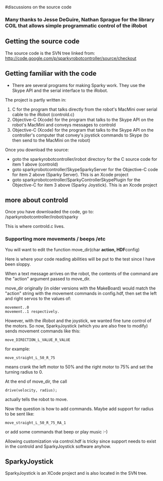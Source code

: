 #discussions on the source code

### Many thanks to Jesse DeGuire, Nathan Sprague for the library COIL that allows simple programmatic control of the iRobot ###

## Getting the source code ##
The source code is the SVN tree linked from:
<a href='http://code.google.com/p/sparkyrobotcontroller/source/checkout'><a href='http://code.google.com/p/sparkyrobotcontroller/source/checkout'>http://code.google.com/p/sparkyrobotcontroller/source/checkout</a></a>

## Getting familiar with the code ##

  * There are several programs for making Sparky work. They use the Skype API and the serial interface to the iRobot.

The project is partly written in:
  1. C for the program that talks directly from the robot's MacMini over serial cable to the iRobot (controld.c)
  1. Objective-C (Xcode) for the program that talks to the Skype API on the robot's MacMini and conveys messages to controld
  1. Objective-C (Xcode) for the program that talks to the Skype API on the controller's computer that convey's joystick commands to Skype (to then send to the MacMini on the robot)

Once you download the source:

  * goto the sparkyrobotcontroller/irobot directory for the C source code for item 1 above (controld)
  * goto sparkyrobotcontroller/SkypeSparkyServer for the Objective-C code for item 2 above (Sparky Server). This is an Xcode project
  * goto sparkyrobotcontroller/SparkyControllerSkypePlugin for the Objective-C for item 3 above (Sparky Joystick). This is an Xcode project


## more about controld ##
Once you have downloaded the code, go to:
/sparkyrobotcontroller/irobot/sparky

This is where controld.c lives.

### Supporting more movements / beeps /etc ###
You will want to edit the function move\_dir(char **action, HDF**config)

Here is where your code reading abilities will be put to the test since I have been sloppy.

When a text message arrives on the robot, the contents of the command are the "action" argument passed to move\_dir.

move\_dir originally (in older versions with the MakeBoard) would match the "action" string with the movement commands in config.hdf, then set the left and right servos to the values of:
```
movement..0
movement..1 respectively.
```

However, with the iRobot and the joystick, we wanted fine tune control of the motors. So now, SparkyJoystick (which you are also free to modify) sends movement commands like this:
```
move_DIRECTION_L_VALUE_R_VALUE
```
for example:
```
move_straight_L_50_R_75
```
means crank the left motor to 50% and the right motor to 75% and set the turning radius to 0.

At the end of move\_dir, the call
```
drive(velocity, radius);
```
actually tells the robot to move.

Now the question is how to add commands. Maybe add support for radius to be sent like:
```
move_straight_L_50_R_75_RA_1
```

or add some commands that beep or play music :-)

Allowing customization via control.hdf is tricky since support needs to exist in the controld and SparkyJoystick software anyhow.


## SparkyJoystick ##
SparkyJoystick is an XCode project and is also located in the SVN tree.